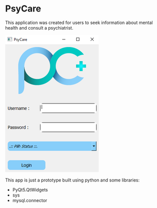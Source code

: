 # PsyCare
This application was created for users to seek information about mental health and consult a psychiatrist.

<img src="SS.png">

This app is just a prototype built using python and some libraries:
<ul>
   <li>PyQt5.QtWidgets</li>
   <li>sys</li>
   <li>mysql.connector</li>
</ul>

